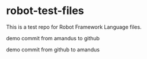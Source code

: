 # robot-test-files

This is a test repo for Robot Framework Language files.

demo commit from amandus to github

demo commit from github to amandus
